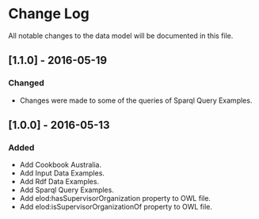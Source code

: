 # Change Log
All notable changes to the data model will be documented in this file.

## [1.1.0] - 2016-05-19
### Changed
-  Changes were made to some of the queries of Sparql Query Examples.


## [1.0.0] - 2016-05-13
### Added
- Add Cookbook Australia.
- Add Input Data Examples.
- Add Rdf Data Examples.
- Add Sparql Query Examples.
- Add elod:hasSupervisorOrganization property to OWL file.
- Add elod:isSupervisorOrganizationOf property to OWL file.
